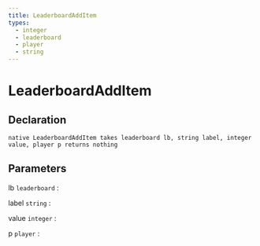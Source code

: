 ```yaml
---
title: LeaderboardAddItem
types:
  - integer
  - leaderboard
  - player
  - string
---
```


# LeaderboardAddItem

## Declaration

```jass
native LeaderboardAddItem takes leaderboard lb, string label, integer value, player p returns nothing
```

## Parameters
lb `leaderboard`
: 

label `string`
: 

value `integer`
: 

p `player`
: 
